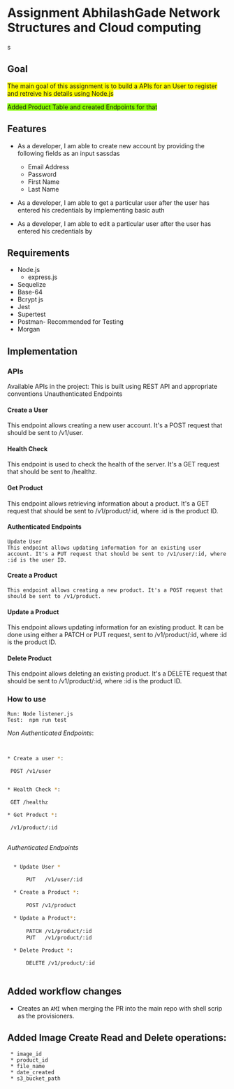 # Assignment AbhilashGade Network Structures and Cloud computing


s

## Goal
<span style="background-color: #FFFF00">The main goal of this assignment is to build a APIs for an User to register and retreive his details using Node.js</span>

<span style="background-color: #88FF00">Added Product Table and created Endpoints for that </span>

## Features
* As a developer, I am able to create new account by providing the following fields as an input
sassdas

    * Email Address
    * Password
    * First Name
    * Last Name
* As a developer, I am able to get a particular user after the user has entered his credentials by      implementing basic auth
* As a developer, I am able to edit a particular user after the user has entered his credentials by     


## Requirements


* Node.js
  * express.js
* Sequelize
* Base-64
* Bcrypt js
* Jest
* Supertest
* Postman- Recommended for Testing
* Morgan

## Implementation
  

  ### APIs

  Available APIs in the project:
  This is built using REST API and appropriate conventions
  Unauthenticated Endpoints
  #### Create a User
  This endpoint allows creating a new user account. It's a POST request that should be sent to /v1/user.

  #### Health Check
  This endpoint is used to check the health of the server. It's a GET request that should be sent to /healthz.

  #### Get Product
  This endpoint allows retrieving information about a product. It's a GET request that should be sent to /v1/product/:id, where :id is the product ID.

  #### Authenticated Endpoints
    Update User
    This endpoint allows updating information for an existing user account. It's a PUT request that should be sent to /v1/user/:id, where :id is the user ID.

  #### Create a Product
    This endpoint allows creating a new product. It's a POST request that should be sent to /v1/product.

    
  #### Update a Product
  This endpoint allows updating information for an existing product. It can be done using either a PATCH or PUT request, sent to /v1/product/:id, where :id is the product ID.

  #### Delete Product
  This endpoint allows deleting an existing product. It's a DELETE request that should be sent to /v1/product/:id, where :id is the product ID.
  ### How to use

    Run: Node listener.js
    Test:  npm run test 


  *Non Authenticated Endpoints*:
   ```sh
    
 
  * Create a user *:
   
    POST /v1/user


  * Health Check *:
   
    GET /healthz

  * Get Product *:

    /v1/product/:id
    
  ```
  *Authenticated Endpoints*


```sh
    
  * Update User *
    
      PUT   /v1/user/:id

  * Create a Product *:
   
      POST /v1/product

  * Update a Product*:
   
      PATCH /v1/product/:id
      PUT   /v1/product/:id
  
  * Delete Product *:

      DELETE /v1/product/:id
    
  ```


  ## Added workflow changes

  * Creates an `AMI` when merging the PR into the main repo with shell scrip as the provisioners.
  

   ## Added Image Create Read and Delete operations:
   
     * image_id	
     * product_id	
     * file_name	
     * date_created	
     * s3_bucket_path	
 



    

    
